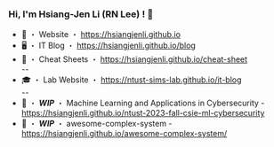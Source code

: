 ### Hi, I'm Hsiang-Jen Li (RN Lee) ! 👋

- 🤖 ・ Website ・ https://hsiangjenli.github.io
- 🖥️ ・ IT Blog ・ https://hsiangjenli.github.io/blog
- 📝 ・ Cheat Sheets ・ https://hsiangjenli.github.io/cheat-sheet  
--
- 🎓 ・ Lab Website ・ https://ntust-sims-lab.github.io/it-blog  
--  
- 👻 ・ ***WIP*** ・ Machine Learning and Applications in Cybersecurity - https://hsiangjenli.github.io/ntust-2023-fall-csie-ml-cybersecurity
- 👻 ・ ***WIP*** ・ awesome-complex-system - https://hsiangjenli.github.io/awesome-complex-system/
